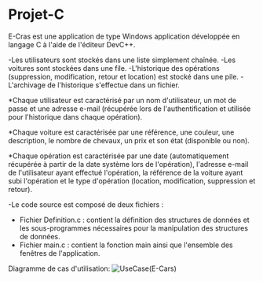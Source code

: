 # Projet-C
E-Cras est une application de type Windows application développée en langage C à l'aide de l'éditeur DevC++.

-Les utilisateurs sont stockés dans une liste simplement chaînée.
-Les voitures sont stockées dans une file.
-L'historique des opérations (suppression, modification, retour et location) est stocké dans une pile.
-L'archivage de l'historique s'effectue dans un fichier.

*Chaque utilisateur est caractérisé par un nom d'utilisateur, un mot de passe et une adresse e-mail (récupérée lors de l'authentification et utilisée pour l'historique dans chaque opération).

*Chaque voiture est caractérisée par une référence, une couleur, une description, le nombre de chevaux, un prix et son état (disponible ou non).

*Chaque opération est caractérisée par une date (automatiquement récupérée à partir de la date système lors de l'opération), l'adresse e-mail de l'utilisateur ayant effectué l'opération, la référence de la voiture ayant subi l'opération et le type d'opération (location, modification, suppression et retour).

-Le code source est composé de deux fichiers :
- Fichier Definition.c : contient la définition des structures de données et les sous-programmes nécessaires pour la manipulation des structures de données.
- Fichier main.c : contient la fonction main ainsi que l'ensemble des fenêtres de l'application.

Diagramme de cas d'utilisation:
![UseCase(E-Cars)](https://github.com/LouatiTasnim/Projet-C/assets/120528076/7de17645-a833-493b-9886-73024e9d03b1)


